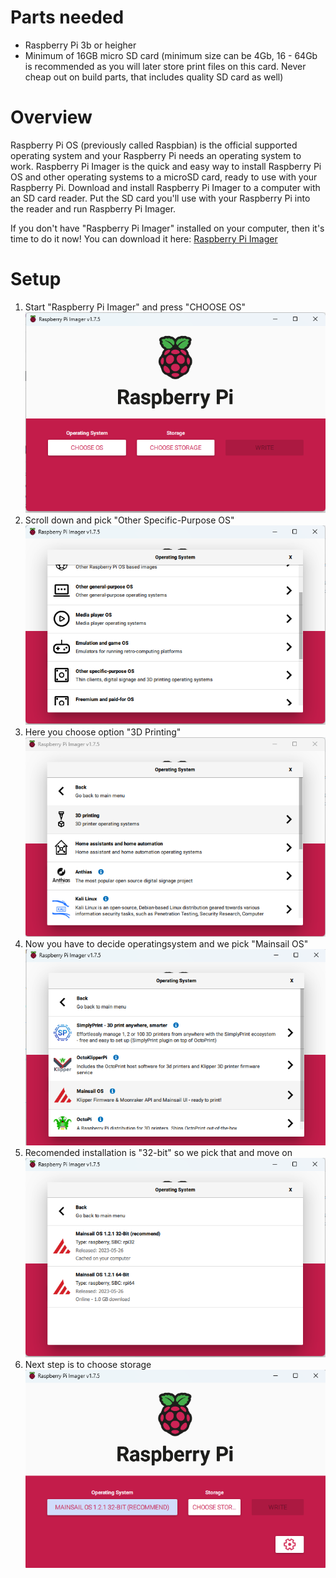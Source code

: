 # Parts needed
- Raspberry Pi 3b or heigher
- Minimum of 16GB micro SD card (minimum size can be 4Gb, 16 - 64Gb is recommended as you will later store print files on this card. Never cheap out on build parts, that includes quality SD card as well)
# Overview
Raspberry Pi OS (previously called Raspbian) is the official supported operating system and your Raspberry Pi needs an operating system to work.
Raspberry Pi Imager is the quick and easy way to install Raspberry Pi OS and other operating systems to a microSD card, ready to use with your Raspberry Pi. 
Download and install Raspberry Pi Imager to a computer with an SD card reader. 
Put the SD card you'll use with your Raspberry Pi into the reader and run Raspberry Pi Imager.

If you don't have "Raspberry Pi Imager" installed on your computer, then it's time to do it now!
You can download it here: <a href="https://www.raspberrypi.com/software/">Raspberry Pi Imager</a>

# Setup
1. Start "Raspberry Pi Imager" and press "CHOOSE OS"
   ![image](img/Install_MainsailOS/img1.png)
2. Scroll down and pick "Other Specific-Purpose OS"
   ![image](img/Install_MainsailOS/img2.png)
3. Here you choose option "3D Printing"
   ![image](img/Install_MainsailOS/img3.png)
4. Now you have to decide operatingsystem and we pick "Mainsail OS"
   ![image](img/Install_MainsailOS/img4.png)
5. Recomended installation is "32-bit" so we pick that and move on
   ![image](img/Install_MainsailOS/img5.png)
6. Next step is to choose storage
   ![image](img/Install_MainsailOS/img6.png)
   
